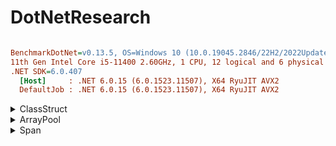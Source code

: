 # DotNetResearch
``` ini

BenchmarkDotNet=v0.13.5, OS=Windows 10 (10.0.19045.2846/22H2/2022Update)
11th Gen Intel Core i5-11400 2.60GHz, 1 CPU, 12 logical and 6 physical cores
.NET SDK=6.0.407
  [Host]     : .NET 6.0.15 (6.0.1523.11507), X64 RyuJIT AVX2
  DefaultJob : .NET 6.0.15 (6.0.1523.11507), X64 RyuJIT AVX2
```


<details>
  <summary>ClassStruct</summary>
  
## 100

|                 Method |       Mean |    Error |    StdDev |   Gen0 |   Gen1 | Allocated |
|----------------------- |-----------:|---------:|----------:|-------:|-------:|----------:|
|            SmallStruct |   285.6 ns |  5.43 ns |   5.08 ns | 0.3490 | 0.0014 |   2.14 KB |
|           MediumStruct |   872.0 ns | 16.18 ns |  15.90 ns | 0.9918 | 0.0143 |   6.08 KB |
|            LargeStruct | 2,140.5 ns | 41.48 ns |  40.74 ns | 1.6327 | 0.0381 |  10.02 KB |
|       VeryLargeStructs | 4,633.3 ns | 91.95 ns | 119.56 ns | 3.5553 | 0.1602 |  21.83 KB |
|      SmallRecordStruct |   289.4 ns |  4.65 ns |   4.77 ns | 0.3490 | 0.0014 |   2.14 KB |
|     MediumRecordStruct |   857.2 ns | 10.64 ns |   9.96 ns | 0.9918 | 0.0162 |   6.08 KB |
|      LargeRecordStruct | 2,089.2 ns | 29.04 ns |  27.16 ns | 1.6327 | 0.0381 |  10.02 KB |
| VeryLargeRecordStructs | 4,567.8 ns | 29.29 ns |  25.97 ns | 3.5553 | 0.1602 |  21.83 KB |
|             SmallClass |   638.1 ns |  7.25 ns |   6.05 ns | 0.7315 | 0.0095 |   4.48 KB |
|            MediumClass |   920.4 ns | 10.93 ns |  10.23 ns | 0.9861 | 0.0162 |   6.05 KB |
|             LargeClass | 1,326.5 ns | 25.64 ns |  20.02 ns | 1.2417 | 0.0305 |   7.61 KB |
|         VeryLargeClass | 2,297.9 ns | 45.44 ns |  50.51 ns | 2.0065 | 0.0801 |   12.3 KB |
|       SmallRecordClass |   663.5 ns | 10.67 ns |   9.46 ns | 0.7315 | 0.0095 |   4.48 KB |
|      MediumRecordClass |   927.7 ns | 12.54 ns |  11.73 ns | 0.9861 | 0.0162 |   6.05 KB |
|       LargeRecordClass | 1,343.0 ns | 17.27 ns |  15.31 ns | 1.2417 | 0.0305 |   7.61 KB |
|   VeryLargeRecordClass | 2,338.5 ns | 46.52 ns |  73.78 ns | 2.0065 | 0.0801 |   12.3 KB |

## 1000

|                 Method |      Mean |     Error |    StdDev |    Gen0 |    Gen1 |    Gen2 | Allocated |
|----------------------- |----------:|----------:|----------:|--------:|--------:|--------:|----------:|
|            SmallStruct |  2.033 μs | 0.0366 μs | 0.0436 μs |  2.6436 |  0.0954 |       - |  16.21 KB |
|           MediumStruct |  7.562 μs | 0.1511 μs | 0.2307 μs |  7.8430 |  0.7782 |       - |  48.15 KB |
|            LargeStruct | 19.490 μs | 0.2657 μs | 0.2485 μs | 12.9700 |  1.6174 |       - |  80.09 KB |
|       VeryLargeStructs | 65.223 μs | 1.0216 μs | 0.9556 μs | 28.5645 | 28.5645 | 28.5645 | 175.91 KB |
|      SmallRecordStruct |  2.015 μs | 0.0296 μs | 0.0247 μs |  2.6436 |  0.0954 |       - |  16.21 KB |
|     MediumRecordStruct |  7.358 μs | 0.0890 μs | 0.0832 μs |  7.8430 |  0.7782 |       - |  48.15 KB |
|      LargeRecordStruct | 19.559 μs | 0.1355 μs | 0.1202 μs | 12.9700 |  1.6174 |       - |  80.09 KB |
| VeryLargeRecordStructs | 67.127 μs | 1.3332 μs | 1.7335 μs | 28.5645 | 28.5645 | 28.5645 | 175.91 KB |
|             SmallClass |  6.050 μs | 0.1327 μs | 0.3849 μs |  6.4697 |  0.7019 |       - |  39.65 KB |
|            MediumClass |  8.480 μs | 0.1683 μs | 0.4636 μs |  9.0179 |  1.3733 |       - |  55.27 KB |
|             LargeClass | 12.179 μs | 0.2401 μs | 0.3287 μs | 11.5662 |  2.0599 |       - |   70.9 KB |
|         VeryLargeClass | 21.748 μs | 0.4160 μs | 0.4272 μs | 19.1956 |  4.6997 |       - | 117.77 KB |
|       SmallRecordClass |  5.711 μs | 0.1129 μs | 0.1725 μs |  6.4697 |  0.7019 |       - |  39.65 KB |
|      MediumRecordClass |  8.436 μs | 0.1664 μs | 0.3791 μs |  9.0179 |  1.3733 |       - |  55.27 KB |
|       LargeRecordClass | 12.560 μs | 0.1617 μs | 0.1433 μs | 11.5662 |  2.0599 |       - |   70.9 KB |
|   VeryLargeRecordClass | 22.137 μs | 0.3545 μs | 0.3316 μs | 19.1956 |  4.6997 |       - | 117.77 KB |

## 10000

|                 Method |        Mean |     Error |    StdDev |     Gen0 |     Gen1 |     Gen2 |  Allocated |
|----------------------- |------------:|----------:|----------:|---------:|---------:|---------:|-----------:|
|            SmallStruct |    49.12 μs |  0.981 μs |  1.866 μs |  41.6260 |  41.6260 |  41.6260 |  256.32 KB |
|           MediumStruct |   228.81 μs |  4.344 μs |  4.267 μs | 199.7070 | 199.7070 | 199.7070 |  768.31 KB |
|            LargeStruct |   451.85 μs |  8.817 μs |  8.247 μs | 333.0078 | 333.0078 | 333.0078 | 1280.29 KB |
|       VeryLargeStructs |   707.83 μs | 11.013 μs | 10.301 μs | 664.0625 | 664.0625 | 664.0625 | 2816.19 KB |
|      SmallRecordStruct |    47.20 μs |  0.551 μs |  0.460 μs |  41.6260 |  41.6260 |  41.6260 |  256.32 KB |
|     MediumRecordStruct |   229.61 μs |  3.767 μs |  3.339 μs | 199.9512 | 199.9512 | 199.9512 |  768.31 KB |
|      LargeRecordStruct |   459.57 μs |  9.015 μs | 13.493 μs | 333.0078 | 333.0078 | 333.0078 | 1280.29 KB |
| VeryLargeRecordStructs |   725.68 μs | 14.277 μs | 19.060 μs | 666.0156 | 666.0156 | 666.0156 | 2816.19 KB |
|             SmallClass |   213.52 μs |  4.024 μs |  7.656 μs |  83.0078 |  41.5039 |  41.5039 |  490.69 KB |
|            MediumClass |   414.10 μs | 10.660 μs | 31.431 μs | 101.0742 |  60.5469 |  40.0391 |  646.95 KB |
|             LargeClass | 1,003.29 μs |  4.037 μs |  3.776 μs | 141.6016 | 102.5391 |  38.0859 |  803.19 KB |
|         VeryLargeClass | 1,135.73 μs | 21.973 μs | 32.888 μs | 220.7031 | 111.3281 |  39.0625 | 1271.98 KB |
|       SmallRecordClass |   207.24 μs |  3.614 μs |  3.381 μs |  83.0078 |  41.5039 |  41.5039 |  490.69 KB |
|      MediumRecordClass |   428.09 μs | 10.794 μs | 31.827 μs | 101.0742 |  60.5469 |  40.0391 |  646.95 KB |
|       LargeRecordClass |   997.32 μs | 14.524 μs | 13.586 μs | 141.6016 | 102.5391 |  38.0859 |  803.19 KB |
|   VeryLargeRecordClass | 1,165.73 μs | 23.163 μs | 53.222 μs | 220.7031 | 111.3281 |  39.0625 | 1271.95 KB |

## 100000

|                 Method |        Mean |     Error |    StdDev |      Gen0 |      Gen1 |     Gen2 | Allocated |
|----------------------- |------------:|----------:|----------:|----------:|----------:|---------:|----------:|
|            SmallStruct |    662.4 μs |  13.09 μs |  15.58 μs |  499.0234 |  499.0234 | 499.0234 |      2 MB |
|           MediumStruct |  1,439.1 μs |  28.57 μs |  34.02 μs |  859.3750 |  845.7031 | 843.7500 |      6 MB |
|            LargeStruct |  4,600.6 μs |  66.67 μs |  59.10 μs |  515.6250 |  500.0000 | 492.1875 |     10 MB |
|       VeryLargeStructs | 10,111.5 μs | 196.84 μs | 300.60 μs |  750.0000 |  734.3750 | 734.3750 |     22 MB |
|      SmallRecordStruct |    688.4 μs |  13.26 μs |  11.75 μs |  499.0234 |  499.0234 | 499.0234 |      2 MB |
|     MediumRecordStruct |  1,412.0 μs |  28.02 μs |  41.94 μs |  970.7031 |  955.0781 | 955.0781 |      6 MB |
|      LargeRecordStruct |  4,507.3 μs |  58.24 μs |  48.63 μs |  507.8125 |  484.3750 | 484.3750 |     10 MB |
| VeryLargeRecordStructs |  9,825.7 μs | 194.62 μs | 216.32 μs |  812.5000 |  796.8750 | 796.8750 |     22 MB |
|             SmallClass |  1,401.9 μs |  22.39 μs |  20.94 μs |  498.0469 |  498.0469 | 498.0469 |   4.29 MB |
|            MediumClass |  3,169.6 μs |  38.99 μs |  34.57 μs |  996.0938 |  496.0938 | 496.0938 |   5.82 MB |
|             LargeClass |  3,482.0 μs |  41.92 μs |  37.16 μs |  996.0938 |  496.0938 | 496.0938 |   7.34 MB |
|         VeryLargeClass | 14,330.4 μs | 199.19 μs | 186.33 μs | 2015.6250 | 1046.8750 | 500.0000 |  11.92 MB |
|       SmallRecordClass |  1,392.6 μs |  22.11 μs |  20.68 μs |  498.0469 |  498.0469 | 498.0469 |   4.29 MB |
|      MediumRecordClass |  3,188.8 μs |  60.81 μs |  56.89 μs |  996.0938 |  496.0938 | 496.0938 |   5.82 MB |
|       LargeRecordClass |  3,517.8 μs |  65.52 μs |  61.29 μs |  996.0938 |  496.0938 | 496.0938 |   7.34 MB |
|   VeryLargeRecordClass | 14,409.4 μs | 128.82 μs | 114.20 μs | 2000.0000 | 1031.2500 | 500.0000 |  11.92 MB |

## 1000000

|                 Method |       Mean |     Error |    StdDev |     Median |       Gen0 |      Gen1 |      Gen2 | Allocated |
|----------------------- |-----------:|----------:|----------:|-----------:|-----------:|----------:|----------:|----------:|
|            SmallStruct |   5.871 ms | 0.1114 ms | 0.1283 ms |   5.843 ms |   742.1875 |  742.1875 |  742.1875 |     16 MB |
|           MediumStruct |  19.969 ms | 0.3977 ms | 0.8214 ms |  20.160 ms |   875.0000 |  875.0000 |  875.0000 |     48 MB |
|            LargeStruct |  41.736 ms | 0.8333 ms | 2.3774 ms |  42.393 ms |  2750.0000 | 2750.0000 | 2750.0000 |     80 MB |
|       VeryLargeStructs |  97.027 ms | 1.8366 ms | 2.0414 ms |  97.242 ms |  3500.0000 | 3500.0000 | 3500.0000 |    176 MB |
|      SmallRecordStruct |   5.707 ms | 0.0911 ms | 0.0852 ms |   5.691 ms |   742.1875 |  742.1875 |  742.1875 |     16 MB |
|     MediumRecordStruct |  19.854 ms | 0.3954 ms | 0.6038 ms |  19.866 ms |  1531.2500 | 1531.2500 | 1531.2500 |     48 MB |
|      LargeRecordStruct |  42.111 ms | 0.8325 ms | 1.7740 ms |  42.403 ms |  2750.0000 | 2750.0000 | 2750.0000 |     80 MB |
| VeryLargeRecordStructs |  97.332 ms | 1.6569 ms | 1.5499 ms |  97.332 ms |  3800.0000 | 3800.0000 | 3800.0000 |    176 MB |
|             SmallClass |  53.659 ms | 1.0649 ms | 0.9961 ms |  53.907 ms |  4600.0000 | 2300.0000 | 1300.0000 |  38.89 MB |
|            MediumClass |  76.830 ms | 1.5144 ms | 2.3127 ms |  76.692 ms |  7666.6667 | 3833.3333 | 2000.0000 |  54.15 MB |
|             LargeClass |  89.653 ms | 1.7242 ms | 1.6128 ms |  89.118 ms |  9833.3333 | 4000.0000 | 1500.0000 |  69.41 MB |
|         VeryLargeClass | 147.843 ms | 2.9342 ms | 2.6011 ms | 148.063 ms | 18000.0000 | 7000.0000 | 2000.0000 | 115.18 MB |
|       SmallRecordClass |  52.674 ms | 0.6387 ms | 0.5334 ms |  52.692 ms |  4600.0000 | 2300.0000 | 1300.0000 |  38.89 MB |
|      MediumRecordClass |  74.736 ms | 1.4503 ms | 2.3420 ms |  75.171 ms |  7571.4286 | 3714.2857 | 1857.1429 |  54.15 MB |
|       LargeRecordClass |  89.647 ms | 1.6549 ms | 1.5480 ms |  89.036 ms |  9833.3333 | 4000.0000 | 1500.0000 |  69.41 MB |
|   VeryLargeRecordClass | 147.543 ms | 2.7525 ms | 2.4400 ms | 147.505 ms | 18000.0000 | 7000.0000 | 2000.0000 | 115.19 MB |


</details>

<details>
  <summary>ArrayPool</summary>

## 100

|                              Method |       Mean |    Error |   StdDev |   Gen0 |   Gen1 | Allocated |
|------------------------------------ |-----------:|---------:|---------:|-------:|-------:|----------:|
|            SmallStructWithArrayPool |   118.4 ns |  2.00 ns |  1.87 ns | 0.1669 |      - |   1.02 KB |
|           MediumStructWithArrayPool |   511.0 ns | 10.23 ns | 13.30 ns | 0.4930 |      - |   3.02 KB |
|            LargeStructWithArrayPool |   958.6 ns | 19.15 ns | 38.69 ns | 0.8192 |      - |   5.02 KB |
|       VeryLargeStructsWithArrayPool | 3,335.4 ns | 61.15 ns | 54.20 ns | 1.7929 |      - |  11.02 KB |
|      SmallRecordStructWithArrayPool |   120.7 ns |  2.37 ns |  2.22 ns | 0.1670 |      - |   1.02 KB |
|     MediumRecordStructWithArrayPool |   500.5 ns |  5.76 ns |  5.39 ns | 0.4930 |      - |   3.02 KB |
|      LargeRecordStructWithArrayPool |   932.7 ns | 16.53 ns | 15.46 ns | 0.8192 |      - |   5.02 KB |
| VeryLargeRecordStructsWithArrayPool | 3,317.8 ns | 24.35 ns | 21.58 ns | 1.7929 |      - |  11.02 KB |
|             SmallClassWithArrayPool |   514.2 ns | 10.22 ns | 13.30 ns | 0.5493 | 0.0067 |   3.37 KB |
|            MediumClassWithArrayPool |   820.0 ns | 15.94 ns | 15.66 ns | 0.8039 | 0.0143 |   4.93 KB |
|             LargeClassWithArrayPool | 1,123.1 ns | 19.21 ns | 17.97 ns | 1.0586 | 0.0248 |   6.49 KB |
|         VeryLargeClassWithArrayPool | 2,138.9 ns | 28.39 ns | 26.56 ns | 1.8234 | 0.0725 |  11.18 KB |
|       SmallRecordClassWithArrayPool |   490.0 ns |  7.41 ns |  6.93 ns | 0.5493 | 0.0067 |   3.37 KB |
|      MediumRecordClassWithArrayPool |   801.4 ns |  7.01 ns |  6.22 ns | 0.8039 | 0.0143 |   4.93 KB |
|       LargeRecordClassWithArrayPool | 1,166.5 ns | 18.85 ns | 17.64 ns | 1.0586 | 0.0248 |   6.49 KB |
|   VeryLargeRecordClassWithArrayPool | 2,165.5 ns | 43.32 ns | 63.50 ns | 1.8234 | 0.0725 |  11.18 KB |

## 1000

|                              Method |        Mean |       Error |      StdDev |    Gen0 |    Gen1 |    Gen2 | Allocated |
|------------------------------------ |------------:|------------:|------------:|--------:|--------:|--------:|----------:|
|            SmallStructWithArrayPool |    711.8 ns |    14.20 ns |    26.31 ns |  1.3046 |       - |       - |   8.02 KB |
|           MediumStructWithArrayPool |  4,526.4 ns |    85.73 ns |    80.19 ns |  3.9063 |       - |       - |  24.02 KB |
|            LargeStructWithArrayPool |  8,466.8 ns |   116.81 ns |   109.27 ns |  6.4850 |       - |       - |  40.02 KB |
|       VeryLargeStructsWithArrayPool | 51,519.4 ns |   683.65 ns |   639.49 ns | 28.5645 | 28.5645 | 28.5645 |  88.03 KB |
|      SmallRecordStructWithArrayPool |    684.6 ns |    13.69 ns |    24.33 ns |  1.3046 |       - |       - |   8.02 KB |
|     MediumRecordStructWithArrayPool |  4,600.5 ns |    87.48 ns |    81.83 ns |  3.9063 |       - |       - |  24.02 KB |
|      LargeRecordStructWithArrayPool |  8,393.7 ns |   165.79 ns |   177.40 ns |  6.4850 |       - |       - |  40.02 KB |
| VeryLargeRecordStructsWithArrayPool | 51,989.1 ns | 1,038.17 ns | 1,616.30 ns | 28.5645 | 28.5645 | 28.5645 |  88.03 KB |
|             SmallClassWithArrayPool |  4,804.2 ns |    96.00 ns |   106.70 ns |  5.1270 |  0.5112 |       - |  31.46 KB |
|            MediumClassWithArrayPool |  7,778.4 ns |    62.17 ns |    58.15 ns |  7.6752 |  1.1444 |       - |  47.09 KB |
|             LargeClassWithArrayPool | 11,429.5 ns |   222.16 ns |   207.81 ns | 10.2234 |  1.7700 |       - |  62.71 KB |
|         VeryLargeClassWithArrayPool | 22,485.1 ns |   432.41 ns |   480.62 ns | 17.8833 |  4.6082 |       - | 109.59 KB |
|       SmallRecordClassWithArrayPool |  4,893.6 ns |    95.36 ns |   142.73 ns |  5.1270 |  0.5112 |       - |  31.46 KB |
|      MediumRecordClassWithArrayPool |  8,059.9 ns |   159.51 ns |   201.72 ns |  7.6752 |  1.1444 |       - |  47.09 KB |
|       LargeRecordClassWithArrayPool | 11,419.6 ns |   227.05 ns |   397.66 ns | 10.2234 |  1.7700 |       - |  62.71 KB |
|   VeryLargeRecordClassWithArrayPool | 22,371.7 ns |   418.95 ns |   448.27 ns | 17.8833 |  4.6082 |       - | 109.59 KB |

## 10000

|                              Method |        Mean |     Error |    StdDev |     Gen0 |     Gen1 |     Gen2 |  Allocated |
|------------------------------------ |------------:|----------:|----------:|---------:|---------:|---------:|-----------:|
|            SmallStructWithArrayPool |    30.24 μs |  0.600 μs |  1.199 μs |  41.6565 |  41.6565 |  41.6565 |  128.04 KB |
|           MediumStructWithArrayPool |   100.02 μs |  1.656 μs |  1.293 μs | 124.8779 | 124.8779 | 124.8779 |  384.06 KB |
|            LargeStructWithArrayPool |   178.32 μs |  3.425 μs |  4.206 μs | 199.9512 | 199.9512 | 199.9512 |  640.09 KB |
|       VeryLargeStructsWithArrayPool |   481.48 μs |  6.585 μs |  6.159 μs | 204.1016 | 204.1016 | 204.1016 | 1408.09 KB |
|      SmallRecordStructWithArrayPool |    29.94 μs |  0.575 μs |  0.768 μs |  41.6565 |  41.6565 |  41.6565 |  128.04 KB |
|     MediumRecordStructWithArrayPool |   102.28 μs |  1.983 μs |  2.360 μs | 124.8779 | 124.8779 | 124.8779 |  384.06 KB |
|      LargeRecordStructWithArrayPool |   179.25 μs |  3.562 μs |  5.108 μs | 199.9512 | 199.9512 | 199.9512 |  640.09 KB |
| VeryLargeRecordStructsWithArrayPool |   484.35 μs |  8.848 μs | 11.812 μs | 205.0781 | 205.0781 | 205.0781 | 1408.09 KB |
|             SmallClassWithArrayPool |   107.41 μs |  1.283 μs |  1.200 μs |  41.6260 |  41.6260 |  41.6260 |  362.41 KB |
|            MediumClassWithArrayPool |   238.61 μs |  4.404 μs |  7.112 μs |  83.0078 |  41.5039 |  41.5039 |  518.66 KB |
|             LargeClassWithArrayPool |   608.85 μs |  3.223 μs |  2.691 μs | 117.1875 |  78.1250 |  39.0625 |  674.91 KB |
|         VeryLargeClassWithArrayPool | 1,080.20 μs | 21.362 μs | 48.652 μs | 195.3125 | 105.4688 |  41.0156 | 1143.67 KB |
|       SmallRecordClassWithArrayPool |   108.31 μs |  1.396 μs |  1.306 μs |  41.6260 |  41.6260 |  41.6260 |  362.41 KB |
|      MediumRecordClassWithArrayPool |   242.67 μs |  4.757 μs |  4.886 μs |  83.2520 |  41.5039 |  41.5039 |  518.66 KB |
|       LargeRecordClassWithArrayPool |   608.41 μs |  2.748 μs |  2.436 μs | 117.1875 |  78.1250 |  39.0625 |  674.91 KB |
|   VeryLargeRecordClassWithArrayPool | 1,068.53 μs | 21.255 μs | 46.206 μs | 197.2656 | 105.4688 |  41.0156 | 1143.66 KB |

## 100000

|                              Method |        Mean |     Error |    StdDev |      Gen0 |     Gen1 |     Gen2 | Allocated |
|------------------------------------ |------------:|----------:|----------:|----------:|---------:|---------:|----------:|
|            SmallStructWithArrayPool |    276.1 μs |   5.51 μs |  12.56 μs |  333.0078 | 333.0078 | 333.0078 |      1 MB |
|           MediumStructWithArrayPool |  1,040.2 μs |  21.34 μs |  62.91 μs |  998.0469 | 998.0469 | 998.0469 |      3 MB |
|            LargeStructWithArrayPool |  2,007.3 μs |  39.62 μs |  76.34 μs |  285.1563 | 285.1563 | 285.1563 |      5 MB |
|       VeryLargeStructsWithArrayPool |  5,764.0 μs | 111.89 μs | 288.83 μs |  328.1250 | 328.1250 | 328.1250 |     11 MB |
|      SmallRecordStructWithArrayPool |    256.1 μs |   3.19 μs |   2.83 μs |  333.0078 | 333.0078 | 333.0078 |      1 MB |
|     MediumRecordStructWithArrayPool |    905.7 μs |   6.27 μs |   5.55 μs |  999.0234 | 999.0234 | 999.0234 |      3 MB |
|      LargeRecordStructWithArrayPool |  1,748.5 μs |  27.05 μs |  23.98 μs |  412.1094 | 412.1094 | 412.1094 |      5 MB |
| VeryLargeRecordStructsWithArrayPool |  5,416.4 μs | 106.69 μs | 242.99 μs |  375.0000 | 375.0000 | 375.0000 |     11 MB |
|             SmallClassWithArrayPool |  3,595.8 μs |   8.50 μs |   7.54 μs |  535.1563 | 457.0313 | 304.6875 |   3.29 MB |
|            MediumClassWithArrayPool |  2,031.5 μs |  18.76 μs |  17.55 μs |  664.0625 | 332.0313 | 332.0313 |   4.81 MB |
|             LargeClassWithArrayPool |  6,771.4 μs | 134.82 μs | 393.28 μs | 1085.9375 | 632.8125 | 312.5000 |   6.34 MB |
|         VeryLargeClassWithArrayPool | 11,392.4 μs | 163.25 μs | 152.71 μs | 1890.6250 | 843.7500 | 390.6250 |  10.92 MB |
|       SmallRecordClassWithArrayPool |  3,578.4 μs |   9.01 μs |   8.43 μs |  535.1563 | 457.0313 | 304.6875 |   3.29 MB |
|      MediumRecordClassWithArrayPool |  2,164.0 μs |  42.49 μs |  63.59 μs |  664.0625 | 332.0313 | 332.0313 |   4.81 MB |
|       LargeRecordClassWithArrayPool |  6,837.0 μs | 136.62 μs | 305.58 μs | 1085.9375 | 640.6250 | 312.5000 |   6.34 MB |
|   VeryLargeRecordClassWithArrayPool | 11,127.1 μs | 200.86 μs | 294.42 μs | 1890.6250 | 843.7500 | 390.6250 |  10.92 MB |


## 1000000

|                              Method |       Mean |     Error |    StdDev |       Gen0 |      Gen1 |      Gen2 | Allocated |
|------------------------------------ |-----------:|----------:|----------:|-----------:|----------:|----------:|----------:|
|            SmallStructWithArrayPool |   1.743 ms | 0.0731 ms | 0.2133 ms |   421.8750 |  421.8750 |  421.8750 |      8 MB |
|           MediumStructWithArrayPool |  11.290 ms | 0.2709 ms | 0.7987 ms |   406.2500 |  406.2500 |  406.2500 |     24 MB |
|            LargeStructWithArrayPool |  16.896 ms | 0.1829 ms | 0.1622 ms |   968.7500 |  968.7500 |  968.7500 |     40 MB |
|       VeryLargeStructsWithArrayPool |  49.877 ms | 0.6743 ms | 0.5978 ms |   909.0909 |  909.0909 |  909.0909 |     88 MB |
|      SmallRecordStructWithArrayPool |   1.640 ms | 0.0562 ms | 0.1621 ms |   445.3125 |  445.3125 |  445.3125 |      8 MB |
|     MediumRecordStructWithArrayPool |  11.308 ms | 0.2903 ms | 0.8514 ms |   375.0000 |  375.0000 |  375.0000 |     24 MB |
|      LargeRecordStructWithArrayPool |  16.900 ms | 0.1855 ms | 0.1735 ms |   968.7500 |  968.7500 |  968.7500 |     40 MB |
| VeryLargeRecordStructsWithArrayPool |  48.743 ms | 0.5356 ms | 0.5010 ms |   909.0909 |  909.0909 |  909.0909 |     88 MB |
|             SmallClassWithArrayPool |  42.355 ms | 0.2471 ms | 0.2190 ms |  4538.4615 | 2230.7692 | 1000.0000 |  30.89 MB |
|            MediumClassWithArrayPool |  57.325 ms | 0.8320 ms | 0.7783 ms |  7100.0000 | 2900.0000 | 1000.0000 |  46.15 MB |
|             LargeClassWithArrayPool |  89.372 ms | 1.4184 ms | 1.3268 ms | 10000.0000 | 4166.6667 | 1500.0000 |  61.41 MB |
|         VeryLargeClassWithArrayPool | 135.181 ms | 2.5678 ms | 2.2763 ms | 18250.0000 | 7500.0000 | 2250.0000 | 107.19 MB |
|       SmallRecordClassWithArrayPool |  42.163 ms | 0.2105 ms | 0.1758 ms |  4538.4615 | 2230.7692 | 1000.0000 |  30.89 MB |
|      MediumRecordClassWithArrayPool |  56.859 ms | 1.0821 ms | 1.2461 ms |  7111.1111 | 2888.8889 | 1000.0000 |  46.15 MB |
|       LargeRecordClassWithArrayPool |  89.889 ms | 1.7007 ms | 1.6703 ms | 10000.0000 | 4166.6667 | 1500.0000 |  61.41 MB |
|   VeryLargeRecordClassWithArrayPool | 136.307 ms | 2.5967 ms | 3.0912 ms | 18250.0000 | 7250.0000 | 2250.0000 | 107.18 MB |
  
</details>

<details>
  <summary>Span</summary>
  
  ## 100

|                              Method |        Mean |     Error |    StdDev |   Gen0 |   Gen1 | Allocated |
|------------------------------------ |------------:|----------:|----------:|-------:|-------:|----------:|
|            SmallStructWithSpan |    93.06 ns |  1.841 ns |  1.809 ns | 0.1312 | 0.0004 |     824 B |
|           MediumStructWithSpan |   449.99 ns |  9.007 ns |  8.426 ns | 0.3862 | 0.0033 |    2424 B |
|            LargeStructWithSpan |   783.97 ns | 15.098 ns | 15.505 ns | 0.6409 | 0.0095 |    4024 B |
|       VeryLargeStructsWithSpan | 3,034.49 ns | 40.914 ns | 38.271 ns | 1.4038 | 0.0420 |    8824 B |
|      SmallRecordStructWithSpan |    93.50 ns |  1.581 ns |  2.056 ns | 0.1312 | 0.0004 |     824 B |
|     MediumRecordStructWithSpan |   437.54 ns |  6.984 ns |  6.533 ns | 0.3862 | 0.0033 |    2424 B |
|      LargeRecordStructWithSpan |   786.89 ns | 15.562 ns | 23.765 ns | 0.6409 | 0.0095 |    4024 B |
| VeryLargeRecordStructsWithSpan | 3,054.67 ns | 22.618 ns | 20.050 ns | 1.4038 | 0.0420 |    8824 B |
|             SmallClassWithSpan |   395.27 ns |  6.214 ns |  5.812 ns | 0.5136 | 0.0119 |    3224 B |
|            MediumClassWithSpan |   649.39 ns | 12.894 ns | 13.796 ns | 0.7687 | 0.0267 |    4824 B |
|             LargeClassWithSpan |   913.88 ns |  5.516 ns |  4.890 ns | 1.0233 | 0.0458 |    6424 B |
|         VeryLargeClassWithSpan | 1,974.12 ns | 23.592 ns | 20.913 ns | 1.7891 | 0.1335 |   11224 B |
|       SmallRecordClassWithSpan |   402.14 ns |  7.914 ns | 11.846 ns | 0.5136 | 0.0119 |    3224 B |
|      MediumRecordClassWithSpan |   637.39 ns | 10.505 ns |  9.826 ns | 0.7687 | 0.0267 |    4824 B |
|       LargeRecordClassWithSpan | 1,006.33 ns | 18.354 ns | 23.866 ns | 1.0223 | 0.0458 |    6424 B |
|   VeryLargeRecordClassWithSpan | 2,029.18 ns | 39.122 ns | 80.794 ns | 1.7891 | 0.1335 |   11224 B |


## 1000

|                              Method |        Mean |     Error |    StdDev |    Gen0 |    Gen1 |    Gen2 | Allocated |
|------------------------------------ |------------:|----------:|----------:|--------:|--------:|--------:|----------:|
|            SmallStructWithSpan |    886.5 ns |  17.40 ns |  26.04 ns |  1.2779 |  0.0372 |       - |   7.84 KB |
|           MediumStructWithSpan |  4,236.4 ns |  32.66 ns |  25.50 ns |  3.8147 |  0.3128 |       - |  23.46 KB |
|            LargeStructWithSpan |  7,978.1 ns | 158.72 ns | 194.92 ns |  6.3248 |  0.7858 |       - |  39.09 KB |
|       VeryLargeStructsWithSpan | 32,345.3 ns | 620.44 ns | 637.15 ns | 27.7710 | 27.7710 | 27.7710 |  85.97 KB |
|      SmallRecordStructWithSpan |    909.2 ns |  14.58 ns |  16.20 ns |  1.2779 |  0.0372 |       - |   7.84 KB |
|     MediumRecordStructWithSpan |  4,475.5 ns |  88.95 ns |  83.21 ns |  3.8147 |  0.3128 |       - |  23.46 KB |
|      LargeRecordStructWithSpan |  7,866.5 ns | 118.67 ns | 111.00 ns |  6.3171 |  0.7782 |       - |  39.09 KB |
| VeryLargeRecordStructsWithSpan | 32,631.6 ns | 292.18 ns | 259.01 ns | 27.7710 | 27.7710 | 27.7710 |  85.97 KB |
|             SmallClassWithSpan |  4,228.0 ns |  82.53 ns |  91.73 ns |  5.0964 |  0.8469 |       - |  31.27 KB |
|            MediumClassWithSpan |  7,119.5 ns | 142.41 ns | 146.24 ns |  7.6523 |  1.9073 |       - |   46.9 KB |
|             LargeClassWithSpan |  9,838.7 ns | 126.33 ns | 111.99 ns | 10.1929 |  2.5482 |       - |  62.52 KB |
|         VeryLargeClassWithSpan | 21,234.2 ns | 334.54 ns | 296.56 ns | 17.8528 |  0.0305 |       - |  109.4 KB |
|       SmallRecordClassWithSpan |  3,941.0 ns |  78.49 ns |  80.60 ns |  5.0964 |  0.8469 |       - |  31.27 KB |
|      MediumRecordClassWithSpan |  6,817.8 ns |  60.13 ns |  53.31 ns |  7.6523 |  1.9073 |       - |   46.9 KB |
|       LargeRecordClassWithSpan | 10,577.1 ns | 113.60 ns |  94.86 ns | 10.1929 |  2.5482 |       - |  62.52 KB |
|   VeryLargeRecordClassWithSpan | 21,862.0 ns | 304.02 ns | 284.38 ns | 17.8528 |  0.0305 |       - |  109.4 KB |


## 10000

|                              Method |       Mean |     Error |     StdDev |     Median |     Gen0 |     Gen1 |     Gen2 |  Allocated |
|------------------------------------ |-----------:|----------:|-----------:|-----------:|---------:|---------:|---------:|-----------:|
|            SmallStructWithSpan |   8.741 μs | 0.1564 μs |  0.1387 μs |   8.761 μs |  12.6495 |   2.5177 |        - |   78.15 KB |
|           MediumStructWithSpan |  47.565 μs | 0.7764 μs |  0.7263 μs |  47.582 μs |  71.4111 |  71.4111 |  71.4111 |  234.42 KB |
|            LargeStructWithSpan |  87.841 μs | 1.2201 μs |  1.1413 μs |  87.834 μs | 124.8779 | 124.8779 | 124.8779 |  390.69 KB |
|       VeryLargeStructsWithSpan | 399.842 μs | 5.8572 μs |  5.4788 μs | 399.522 μs | 154.2969 | 154.2969 | 154.2969 |  859.44 KB |
|      SmallRecordStructWithSpan |   9.193 μs | 0.1837 μs |  0.4838 μs |   9.151 μs |  12.6495 |   2.5177 |        - |   78.15 KB |
|     MediumRecordStructWithSpan |  49.657 μs | 0.9837 μs |  2.0533 μs |  49.622 μs |  71.4111 |  71.4111 |  71.4111 |  234.42 KB |
|      LargeRecordStructWithSpan |  93.229 μs | 1.8073 μs |  2.6492 μs |  92.563 μs | 124.8779 | 124.8779 | 124.8779 |  390.69 KB |
| VeryLargeRecordStructsWithSpan | 407.877 μs | 8.0295 μs |  8.9248 μs | 408.232 μs | 155.2734 | 155.2734 | 155.2734 |  859.44 KB |
|             SmallClassWithSpan |  58.388 μs | 1.1589 μs |  2.3411 μs |  57.652 μs |  50.8423 |  25.3906 |        - |  312.52 KB |
|            MediumClassWithSpan | 106.265 μs | 1.5078 μs |  1.2591 μs | 105.952 μs |  76.4160 |  38.2080 |        - |  468.77 KB |
|             LargeClassWithSpan | 174.369 μs | 3.4595 μs |  6.4123 μs | 173.719 μs | 101.8066 |  50.7813 |        - |  625.02 KB |
|         VeryLargeClassWithSpan | 389.036 μs | 7.7554 μs | 20.4309 μs | 378.035 μs | 178.2227 |  88.8672 |        - | 1093.77 KB |
|       SmallRecordClassWithSpan |  59.186 μs | 1.1340 μs |  1.5139 μs |  59.608 μs |  50.8423 |  25.3906 |        - |  312.52 KB |
|      MediumRecordClassWithSpan | 108.366 μs | 2.0903 μs |  2.5671 μs | 108.463 μs |  76.4160 |  38.2080 |        - |  468.77 KB |
|       LargeRecordClassWithSpan | 171.141 μs | 3.3730 μs |  3.1551 μs | 171.274 μs | 101.8066 |  50.7813 |        - |  625.02 KB |
|   VeryLargeRecordClassWithSpan | 395.741 μs | 7.7454 μs | 10.6020 μs | 396.552 μs | 178.2227 |  88.8672 |        - | 1093.77 KB |


## 100000

|                              Method |        Mean |     Error |      StdDev |      Median |      Gen0 |     Gen1 |     Gen2 |   Allocated |
|------------------------------------ |------------:|----------:|------------:|------------:|----------:|---------:|---------:|------------:|
|            SmallStructWithSpan |    107.2 μs |   2.12 μs |     3.71 μs |    105.8 μs |  249.8779 | 249.8779 | 249.8779 |   781.36 KB |
|           MediumStructWithSpan |  1,011.1 μs |  20.21 μs |    49.95 μs |  1,011.1 μs |   33.2031 |  33.2031 |  33.2031 |  2343.78 KB |
|            LargeStructWithSpan |  1,599.6 μs |  31.14 μs |    30.58 μs |  1,597.4 μs |   37.1094 |  37.1094 |  37.1094 |  3906.28 KB |
|       VeryLargeStructsWithSpan |  5,313.6 μs | 103.75 μs |   158.44 μs |  5,335.7 μs |  117.1875 | 117.1875 | 117.1875 |  8593.82 KB |
|      SmallRecordStructWithSpan |    111.9 μs |   1.53 μs |     1.44 μs |    111.7 μs |  249.8779 | 249.8779 | 249.8779 |   781.36 KB |
|     MediumRecordStructWithSpan |  1,032.0 μs |  20.05 μs |    55.89 μs |  1,024.9 μs |   35.1563 |  35.1563 |  35.1563 |  2343.78 KB |
|      LargeRecordStructWithSpan |  1,647.7 μs |  32.95 μs |    70.21 μs |  1,631.4 μs |   35.1563 |  35.1563 |  35.1563 |  3906.28 KB |
| VeryLargeRecordStructsWithSpan |  5,298.4 μs | 105.76 μs |   182.43 μs |  5,289.7 μs |  132.8125 | 132.8125 | 132.8125 |  8593.82 KB |
|             SmallClassWithSpan |  2,098.5 μs |  39.23 μs |    45.17 μs |  2,096.6 μs |  496.0938 | 246.0938 | 246.0938 |  3125.11 KB |
|            MediumClassWithSpan |  8,204.7 μs | 447.52 μs | 1,305.45 μs |  7,666.9 μs |  835.9375 | 421.8750 | 210.9375 |   4687.6 KB |
|             LargeClassWithSpan |  9,025.4 μs | 176.25 μs |   429.01 μs |  8,990.4 μs | 1078.1250 | 500.0000 | 218.7500 |  6250.11 KB |
|         VeryLargeClassWithSpan | 15,784.8 μs | 242.72 μs |   202.68 μs | 15,761.9 μs | 1937.5000 | 843.7500 | 281.2500 | 10937.87 KB |
|       SmallRecordClassWithSpan |  2,137.9 μs |  42.53 μs |   115.70 μs |  2,135.2 μs |  496.0938 | 246.0938 | 246.0938 |  3125.11 KB |
|      MediumRecordClassWithSpan |  6,706.8 μs | 124.84 μs |   257.82 μs |  6,740.0 μs |  812.5000 | 406.2500 | 203.1250 |   4687.6 KB |
|       LargeRecordClassWithSpan |  9,125.8 μs | 176.37 μs |   247.25 μs |  9,209.7 μs | 1078.1250 | 500.0000 | 218.7500 |  6250.11 KB |
|   VeryLargeRecordClassWithSpan | 15,773.3 μs |  89.05 μs |    74.36 μs | 15,760.2 μs | 1937.5000 | 843.7500 | 281.2500 | 10937.86 KB |

## 1000000

|                              Method |       Mean |     Error |    StdDev |       Gen0 |      Gen1 |      Gen2 | Allocated |
|------------------------------------ |-----------:|----------:|----------:|-----------:|----------:|----------:|----------:|
|            SmallStructWithSpan |   3.226 ms | 0.0475 ms | 0.0421 ms |   183.5938 |  183.5938 |  183.5938 |   7.63 MB |
|           MediumStructWithSpan |   9.535 ms | 0.1867 ms | 0.2492 ms |   109.3750 |  109.3750 |  109.3750 |  22.89 MB |
|            LargeStructWithSpan |  16.970 ms | 0.3307 ms | 0.4950 ms |   156.2500 |  156.2500 |  156.2500 |  38.15 MB |
|       VeryLargeStructsWithSpan |  56.089 ms | 1.1030 ms | 1.4342 ms |   333.3333 |  333.3333 |  333.3333 |  83.92 MB |
|      SmallRecordStructWithSpan |   3.252 ms | 0.0649 ms | 0.1370 ms |   183.5938 |  183.5938 |  183.5938 |   7.63 MB |
|     MediumRecordStructWithSpan |   9.822 ms | 0.1960 ms | 0.3484 ms |   109.3750 |  109.3750 |  109.3750 |  22.89 MB |
|      LargeRecordStructWithSpan |  17.776 ms | 0.3333 ms | 0.7592 ms |   156.2500 |  156.2500 |  156.2500 |  38.15 MB |
| VeryLargeRecordStructsWithSpan |  57.830 ms | 1.1304 ms | 1.9797 ms |   300.0000 |  300.0000 |  300.0000 |  83.92 MB |
|             SmallClassWithSpan |  56.131 ms | 1.1093 ms | 1.8533 ms |  4500.0000 | 2000.0000 |  700.0000 |  30.52 MB |
|            MediumClassWithSpan |  84.256 ms | 1.6471 ms | 3.2894 ms |  7500.0000 | 3333.3333 | 1166.6667 |  45.78 MB |
|             LargeClassWithSpan |  87.558 ms | 1.7320 ms | 3.0335 ms |  9833.3333 | 4000.0000 | 1000.0000 |  61.04 MB |
|         VeryLargeClassWithSpan | 197.150 ms | 3.6307 ms | 5.6525 ms | 18000.0000 | 7000.0000 | 1500.0000 | 106.81 MB |
|       SmallRecordClassWithSpan |  54.746 ms | 1.0817 ms | 1.4806 ms |  4437.5000 | 1875.0000 |  625.0000 |  30.52 MB |
|      MediumRecordClassWithSpan |  77.597 ms | 1.5295 ms | 3.5449 ms |  7285.7143 | 3142.8571 | 1000.0000 |  45.78 MB |
|       LargeRecordClassWithSpan |  89.635 ms | 1.7768 ms | 3.0171 ms |  9833.3333 | 4000.0000 | 1000.0000 |  61.04 MB |
|   VeryLargeRecordClassWithSpan | 188.448 ms | 2.0417 ms | 1.7049 ms | 18000.0000 | 7000.0000 | 1500.0000 | 106.81 MB |

</details>
